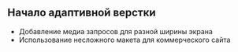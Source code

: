 ## Начало адаптивной верстки
- Добавление медиа запросов для разной ширины экрана
- Использование несложного макета для коммерческого сайта 
